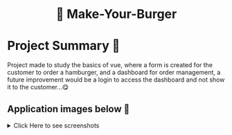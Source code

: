 <h1 align="center"> 🍔 Make-Your-Burger </h1>

# Project Summary 🥙
Project made to study the basics of vue, where a form is created for the customer to order a hamburger, and a dashboard for order management, a future improvement would be a login to access the dashboard and not show it to the customer...😋


## Application images below 🥓
<details> <summary> Click Here to see screenshots </summary>
<p align="center">
<img src=""/><br>
<img src=""/><br>
<img src=""/><br>
</p>

</detail>

## 📁 Project Access
To try it is very simple:<br>
-Clone the repository
```bash
$ git clone 
```
-Download the libraries
```bash
$ yarn install
```
Or
```bash
$ npm install
```
-Start the backend
```bash
$ yarn backend
```
Or
```bash
$ npm run backend
```
-Start the Project
```bash
$ yarn dev
```
Or
```bash
$ npm run dev
```

## ✔️ Techniques and technologies used
- ``HTML``
- ``CSS``
- ``JavaScript``
- ``JSON Server``


